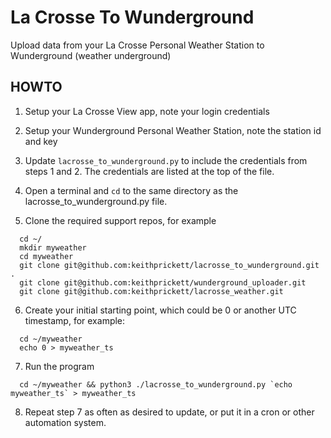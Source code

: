 # La Crosse To Wunderground
Upload data from your La Crosse Personal Weather Station to Wunderground (weather underground)

## HOWTO

1. Setup your La Crosse View app, note your login credentials

2. Setup your Wunderground Personal Weather Station, note the station id and key

3. Update `lacrosse_to_wunderground.py` to include the credentials from steps 1 and 2.  The credentials are listed at the top of the file.

4. Open a terminal and `cd` to the same directory as the lacrosse_to_wunderground.py file.

5. Clone the required support repos, for example

```
  cd ~/
  mkdir myweather
  cd myweather
  git clone git@github.com:keithprickett/lacrosse_to_wunderground.git .
  git clone git@github.com:keithprickett/wunderground_uploader.git
  git clone git@github.com:keithprickett/lacrosse_weather.git
```

6. Create your initial starting point, which could be 0 or another UTC timestamp, for example:

```
  cd ~/myweather
  echo 0 > myweather_ts
```

7. Run the program

```
  cd ~/myweather && python3 ./lacrosse_to_wunderground.py `echo myweather_ts` > myweather_ts
```

8. Repeat step 7 as often as desired to update, or put it in a cron or other automation system.


